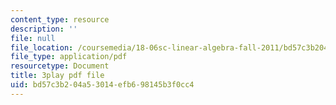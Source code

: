 ```yaml
---
content_type: resource
description: ''
file: null
file_location: /coursemedia/18-06sc-linear-algebra-fall-2011/bd57c3b204a53014efb698145b3f0cc4_cdZnhQjJu4I.pdf
file_type: application/pdf
resourcetype: Document
title: 3play pdf file
uid: bd57c3b2-04a5-3014-efb6-98145b3f0cc4
---
```

